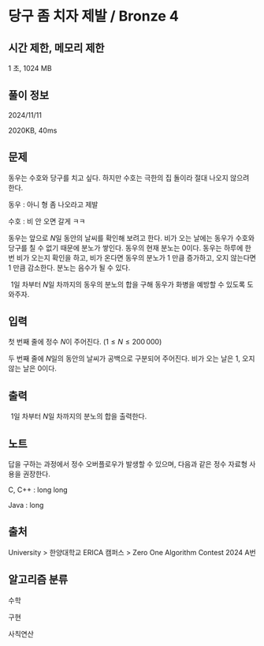 # 당구 좀 치자 제발 / Bronze 4
 
## 시간 제한,	메모리 제한
1 초,	1024 MB	
## 풀이 정보
2024/11/11

2020KB, 40ms
## 문제
동우는 수호와 당구를 치고 싶다. 하지만 수호는 극한의 집 돌이라 절대 나오지 않으려 한다.

동우 : 아니 형 좀 나오라고 제발

수호 : 비 안 오면 갈게 ㅋㅋ

동우는 앞으로 
$N$일 동안의 날씨를 확인해 보려고 한다. 비가 오는 날에는 동우가 수호와 당구를 칠 수 없기 때문에 분노가 쌓인다. 동우의 현재 분노는 
$0$이다. 동우는 하루에 한 번 비가 오는지 확인을 하고, 비가 온다면 동우의 분노가 
$1$ 만큼 증가하고, 오지 않는다면 
$1$ 만큼 감소한다. 분노는 음수가 될 수 있다.

 
$1$일 차부터 
$N$일 차까지의 동우의 분노의 합을 구해 동우가 화병을 예방할 수 있도록 도와주자.

## 입력
첫 번째 줄에 정수 
$N$이 주어진다. 
$(1 \le N \le 200\,000)$ 

두 번째 줄에 
$N$일의 동안의 날씨가 공백으로 구분되어 주어진다. 비가 오는 날은 
$1$, 오지 않는 날은 
$0$이다.

## 출력
 
$1$일 차부터 
$N$일 차까지의 분노의 합을 출력한다.


## 노트
답을 구하는 과정에서 정수 오버플로우가 발생할 수 있으며, 다음과 같은 정수 자료형 사용을 권장한다.

C, C++ : long long

Java : long
## 출처
University > 한양대학교 ERICA 캠퍼스 > Zero One Algorithm Contest 2024 A번

## 알고리즘 분류
수학

구현

사칙연산
